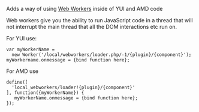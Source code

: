 Adds a way of using [Web Workers][1] inside of YUI and AMD code

Web workers give you the ability to run JavaScript code in a thread
that will not interrupt the main thread that all the DOM interactions
etc run on.

For YUI use:
```
var myWorkerName = 
  new Worker('/local/webworkers/loader.php/-1/{plugin}/{component}');
myWorkername.onmessage = {bind function here};
```

For AMD use
```
define([
  'local_webworkers/loader!{plugin}/{component}'
], function({myWorkerName}) {
   myWorkerName.onmessage = {bind function here};
});
```



[1]: https://developer.mozilla.org/en-US/docs/Web/API/Web_Workers_API/Using_web_workers